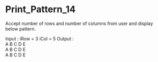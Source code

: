 # Print_Pattern_14

Accept number of rows and number of columns from user and display
below pattern.

Input : iRow = 3	iCol = 5
Output : 	                                                            
      A     B     C     D     E                                               
      A     B     C     D     E                                               
      A     B     C     D     E                                               
